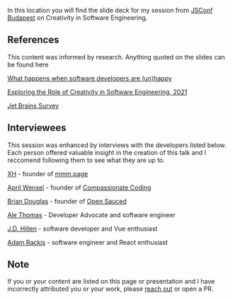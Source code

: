 In this location you will find the slide deck for my session from [JSConf Budapest](https://jsconfbp.com/) on Creativity in Software Engineering.

## References
This content was informed by research.  Anything quoted on the slides can be found here

[What happens when software developers are (un)happy](https://www.sciencedirect.com/science/article/pii/S0164121218300323)

[Exploring the Role of Creativity in Software Engineering, 2021](https://arxiv.org/pdf/2101.00837)

[Jet Brains Survey](https://www.jetbrains.com/lp/devecosystem-2023/)

## Interviewees

This session was enhanced by interviews with the developers listed below.  Each person offered valuable insight in the creation of this talk and I reccomend following them to see what they are up to.

[XH](https://twitter.com/xhfloz) - founder of [mmm.page](https://mmm.page/)

[April Wensel](https://twitter.com/aprilwensel) - founder of [Compassionate Coding](https://compassionatecoding.com/)

[Brian Douglas](https://twitter.com/bdougieyo) - founder of [Open Sauced](https://opensauced.pizza/)

[Ale Thomas](https://twitter.com/pikacodes) - Developer Advocate and software engineer

[J.D. Hillen](https://twitter.com/jdhillen) - software developer and Vue enthusiast

[Adam Rackis](https://twitter.com/AdamRackis) - software engineer and React enthusiast


## Note
If you or your content are listed on this page or presentation and I have incorrectly attributed you or your work, please [reach out](https://www.linkedin.com/in/amandamartin-dev) or open a PR.
